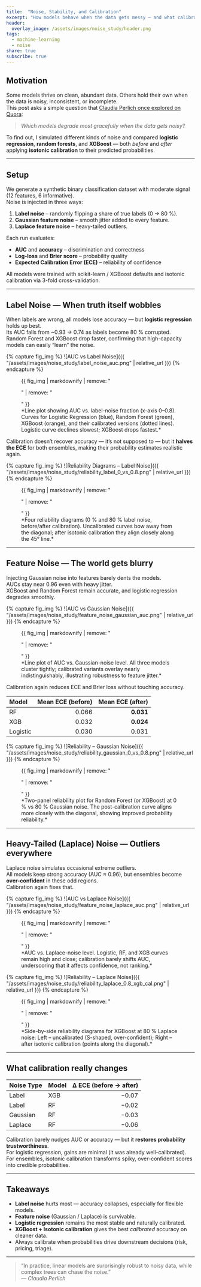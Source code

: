 ```yaml
---
title:  "Noise, Stability, and Calibration"
excerpt: "How models behave when the data gets messy — and what calibration does about it."
header:
  overlay_image: /assets/images/noise_study/header.png
tags:
  - machine-learning
  - noise
share: true
subscribe: true
---
```


## Motivation

Some models thrive on clean, abundant data. Others hold their own when the data is noisy, inconsistent, or incomplete.  
This post asks a simple question that [Claudia Perlich once explored on Quora](https://www.quora.com/Which-classifier-works-best-with-noisy-data):

> *Which models degrade most gracefully when the data gets noisy?*

To find out, I simulated different kinds of noise and compared **logistic regression**, **random forests**, and **XGBoost** — both *before* and *after* applying **isotonic calibration** to their predicted probabilities.

---

## Setup

We generate a synthetic binary classification dataset with moderate signal (12 features, 6 informative).  
Noise is injected in three ways:

1. **Label noise** – randomly flipping a share of true labels (0 → 80 %).  
2. **Gaussian feature noise** – smooth jitter added to every feature.  
3. **Laplace feature noise** – heavy-tailed outliers.

Each run evaluates:

- **AUC** and **accuracy** – discrimination and correctness  
- **Log-loss** and **Brier score** – probability quality  
- **Expected Calibration Error (ECE)** – reliability of confidence

All models were trained with scikit-learn / XGBoost defaults and isotonic calibration via 3-fold cross-validation.

---

## Label Noise — When truth itself wobbles

When labels are wrong, all models lose accuracy — but **logistic regression** holds up best.  
Its AUC falls from ~0.93 → 0.74 as labels become 80 % corrupted.  
Random Forest and XGBoost drop faster, confirming that high-capacity models can easily “learn” the noise.

{% capture fig_img %}
![AUC vs Label Noise]({{ "/assets/images/noise_study/label_noise_auc.png" | relative_url }})
{% endcapture %}
<figure>
  {{ fig_img | markdownify | remove: "<p>" | remove: "</p>" }}
  <figcaption>
  *Line plot showing AUC vs. label-noise fraction (x-axis 0–0.8). Curves for Logistic Regression (blue), Random Forest (green), XGBoost (orange), and their calibrated versions (dotted lines). Logistic curve declines slowest; XGBoost drops fastest.*
  </figcaption>
</figure>

Calibration doesn’t recover accuracy — it’s not supposed to — but it **halves the ECE** for both ensembles, making their probability estimates realistic again.

{% capture fig_img %}
![Reliability Diagrams – Label Noise]({{ "/assets/images/noise_study/reliability_label_0_vs_0.8.png" | relative_url }})
{% endcapture %}
<figure>
  {{ fig_img | markdownify | remove: "<p>" | remove: "</p>" }}
  <figcaption>
  *Four reliability diagrams (0 % and 80 % label noise, before/after calibration).  
  Uncalibrated curves bow away from the diagonal; after isotonic calibration they align closely along the 45° line.*
  </figcaption>
</figure>

---

## Feature Noise — The world gets blurry

Injecting Gaussian noise into features barely dents the models.  
AUCs stay near 0.96 even with heavy jitter.  
XGBoost and Random Forest remain accurate, and logistic regression degrades smoothly.

{% capture fig_img %}
![AUC vs Gaussian Noise]({{ "/assets/images/noise_study/feature_noise_gaussian_auc.png" | relative_url }})
{% endcapture %}
<figure>
  {{ fig_img | markdownify | remove: "<p>" | remove: "</p>" }}
  <figcaption>
  *Line plot of AUC vs. Gaussian-noise level. All three models cluster tightly; calibrated variants overlay nearly indistinguishably, illustrating robustness to feature jitter.*
  </figcaption>
</figure>

Calibration again reduces ECE and Brier loss without touching accuracy.

| Model | Mean ECE (before) | Mean ECE (after) |
|:------|------------------:|-----------------:|
| RF | 0.066 | **0.031** |
| XGB | 0.032 | **0.024** |
| Logistic | 0.030 | 0.031 |

{% capture fig_img %}
![Reliability – Gaussian Noise]({{ "/assets/images/noise_study/reliability_gaussian_0_vs_0.8.png" | relative_url }})
{% endcapture %}
<figure>
  {{ fig_img | markdownify | remove: "<p>" | remove: "</p>" }}
  <figcaption>
  *Two-panel reliability plot for Random Forest (or XGBoost) at 0 % vs 80 % Gaussian noise.  
  The post-calibration curve aligns more closely with the diagonal, showing improved probability reliability.*
  </figcaption>
</figure>

---

## Heavy-Tailed (Laplace) Noise — Outliers everywhere

Laplace noise simulates occasional extreme outliers.  
All models keep strong accuracy (AUC ≈ 0.96), but ensembles become **over-confident** in these odd regions.  
Calibration again fixes that.

{% capture fig_img %}
![AUC vs Laplace Noise]({{ "/assets/images/noise_study/feature_noise_laplace_auc.png" | relative_url }})
{% endcapture %}
<figure>
  {{ fig_img | markdownify | remove: "<p>" | remove: "</p>" }}
  <figcaption>
  *AUC vs. Laplace-noise level.  
  Logistic, RF, and XGB curves remain high and close; calibration barely shifts AUC, underscoring that it affects confidence, not ranking.*
  </figcaption>
</figure>

{% capture fig_img %}
![Reliability – Laplace Noise]({{ "/assets/images/noise_study/reliability_laplace_0.8_xgb_cal.png" | relative_url }})
{% endcapture %}
<figure>
  {{ fig_img | markdownify | remove: "<p>" | remove: "</p>" }}
  <figcaption>
  *Side-by-side reliability diagrams for XGBoost at 80 % Laplace noise:  
  Left – uncalibrated (S-shaped, over-confident); Right – after isotonic calibration (points along the diagonal).*
  </figcaption>
</figure>

---

## What calibration really changes

| Noise Type | Model | Δ ECE (before → after) |
|:------------|:------|-----------------------:|
| Label | XGB | −0.07 |
| Label | RF | −0.02 |
| Gaussian | RF | −0.03 |
| Laplace | RF | −0.06 |

Calibration barely nudges AUC or accuracy — but it **restores probability trustworthiness**.  
For logistic regression, gains are minimal (it was already well-calibrated).  
For ensembles, isotonic calibration transforms spiky, over-confident scores into credible probabilities.

---

## Takeaways

- **Label noise** hurts most — accuracy collapses, especially for flexible models.  
- **Feature noise** (Gaussian / Laplace) is survivable.  
- **Logistic regression** remains the most stable and naturally calibrated.  
- **XGBoost + Isotonic calibration** gives the best *calibrated* accuracy on cleaner data.  
- Always calibrate when probabilities drive downstream decisions (risk, pricing, triage).

---

> “In practice, linear models are surprisingly robust to noisy data, while complex trees can chase the noise.”  
> — *Claudia Perlich*

